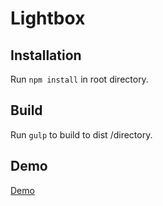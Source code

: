 # Lightbox

## Installation
Run `npm install` in root directory.

## Build
Run `gulp` to build to dist /directory.

## Demo
<a href="http://lightbox.mgnmrt.com/">Demo</a>
